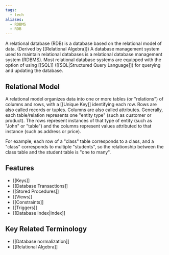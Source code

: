```yaml
---
tags:
  - tech
aliases:
  - RDBMS
  - RDB
---
```

A relational database (RDB) is a database based on the relational model of data. 
(Derived by [[Relational Algebra]])
A database management system used to maintain relational databases is a relational database management system (RDBMS).
Most relational database systems are equipped with the option of using [[SQL]] ([[SQL|Structured Query Language]]) for querying and updating the database.


## Relational Model

A relational model organizes data into one or more tables (or "relations") of columns and rows, with a [[Unique Key]] identifying each row.
Rows are also called records or tuples.
Columns are also called attributes.
Generally, each table/relation represents one "entity type" (such as customer or product).
The rows represent instances of that type of entity (such as "John" or "table") and the columns represent values attributed to that instance (such as address or price).

For example, each row of a "class" table corresponds to a class, and a "class" corresponds to multiple "students", so the relationship between the class table and the student table is "one to many".

## Features
- [[Keys]]
- [[Database Transactions]]
- [[Stored Procedures]]
- [[Views]]
- [[Constraints]]
- [[Triggers]]
- [[Database Index|Index]]

## Key Related Terminology
- [[Database normalization]]
- [[Relational Algebra]]